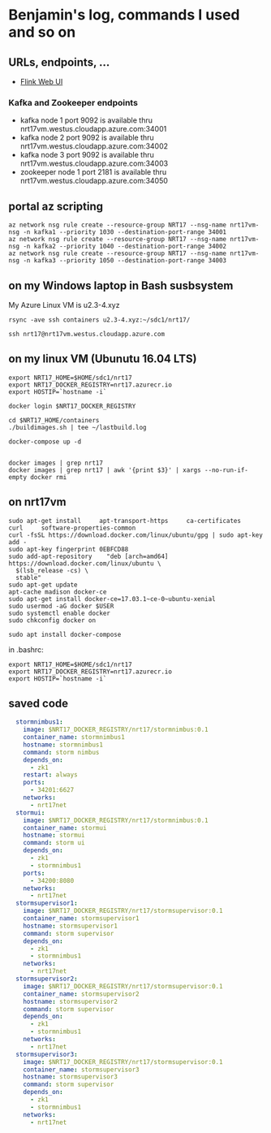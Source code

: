 # Benjamin's log, commands I used and so on

## URLs, endpoints, ...

- [Flink Web UI](http://nrt17vm.westus.cloudapp.azure.com:34010)

### Kafka and Zookeeper endpoints

- kafka node 1 port 9092 is available thru nrt17vm.westus.cloudapp.azure.com:34001
- kafka node 2 port 9092 is available thru nrt17vm.westus.cloudapp.azure.com:34002
- kafka node 3 port 9092 is available thru nrt17vm.westus.cloudapp.azure.com:34003
- zookeeper node 1 port 2181 is available thru nrt17vm.westus.cloudapp.azure.com:34050

## portal az scripting

```
az network nsg rule create --resource-group NRT17 --nsg-name nrt17vm-nsg -n kafka1 --priority 1030 --destination-port-range 34001
az network nsg rule create --resource-group NRT17 --nsg-name nrt17vm-nsg -n kafka2 --priority 1040 --destination-port-range 34002
az network nsg rule create --resource-group NRT17 --nsg-name nrt17vm-nsg -n kafka3 --priority 1050 --destination-port-range 34003
```


## on my Windows laptop in Bash susbsystem

My Azure Linux VM is u2.3-4.xyz

```
rsync -ave ssh containers u2.3-4.xyz:~/sdc1/nrt17/

ssh nrt17@nrt17vm.westus.cloudapp.azure.com
```


## on my linux VM (Ubunutu 16.04 LTS)

```
export NRT17_HOME=$HOME/sdc1/nrt17
export NRT17_DOCKER_REGISTRY=nrt17.azurecr.io
export HOSTIP=`hostname -i`

docker login $NRT17_DOCKER_REGISTRY

cd $NRT17_HOME/containers
./buildimages.sh | tee ~/lastbuild.log

docker-compose up -d


docker images | grep nrt17
docker images | grep nrt17 | awk '{print $3}' | xargs --no-run-if-empty docker rmi

```

## on nrt17vm

```
sudo apt-get install     apt-transport-https     ca-certificates     curl     software-properties-common
curl -fsSL https://download.docker.com/linux/ubuntu/gpg | sudo apt-key add -
sudo apt-key fingerprint 0EBFCD88
sudo add-apt-repository    "deb [arch=amd64] https://download.docker.com/linux/ubuntu \
  $(lsb_release -cs) \
  stable"
sudo apt-get update
apt-cache madison docker-ce
sudo apt-get install docker-ce=17.03.1~ce-0~ubuntu-xenial
sudo usermod -aG docker $USER
sudo systemctl enable docker
sudo chkconfig docker on

sudo apt install docker-compose

```

in .bashrc:
```
export NRT17_HOME=$HOME/sdc1/nrt17
export NRT17_DOCKER_REGISTRY=nrt17.azurecr.io
export HOSTIP=`hostname -i`
```


## saved code

```yml
  stormnimbus1:
    image: $NRT17_DOCKER_REGISTRY/nrt17/stormnimbus:0.1
    container_name: stormnimbus1
    hostname: stormnimbus1
    command: storm nimbus
    depends_on:
      - zk1
    restart: always
    ports:
      - 34201:6627
    networks:
      - nrt17net
  stormui:
    image: $NRT17_DOCKER_REGISTRY/nrt17/stormnimbus:0.1
    container_name: stormui
    hostname: stormui
    command: storm ui
    depends_on:
      - zk1
      - stormnimbus1
    ports:
      - 34200:8080
    networks:
      - nrt17net
  stormsupervisor1:
    image: $NRT17_DOCKER_REGISTRY/nrt17/stormsupervisor:0.1
    container_name: stormsupervisor1
    hostname: stormsupervisor1
    command: storm supervisor
    depends_on:
      - zk1
      - stormnimbus1
    networks:
      - nrt17net
  stormsupervisor2:
    image: $NRT17_DOCKER_REGISTRY/nrt17/stormsupervisor:0.1
    container_name: stormsupervisor2
    hostname: stormsupervisor2
    command: storm supervisor
    depends_on:
      - zk1
      - stormnimbus1
    networks:
      - nrt17net
  stormsupervisor3:
    image: $NRT17_DOCKER_REGISTRY/nrt17/stormsupervisor:0.1
    container_name: stormsupervisor3
    hostname: stormsupervisor3
    command: storm supervisor
    depends_on:
      - zk1
      - stormnimbus1
    networks:
      - nrt17net
```
